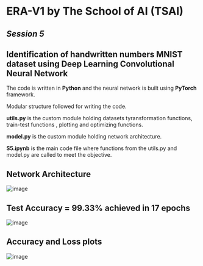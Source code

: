 # ERA-V1 by The School of AI (TSAI)
## _Session 5_
## Identification of handwritten numbers MNIST dataset using Deep Learning Convolutional Neural Network
The code is written in __Python__ and the neural network is built using __PyTorch__ framework.

Modular structure followed for writing the code.

__utils.py__ is the custom module holding datasets tyransformation functions, train-test functions , plotting and optimizing functions.

__model.py__ is the custom module holding network architecture.

__S5.ipynb__ is the main code file where functions from the utils.py and model.py are called to meet the objective.


## Network Architecture

![image](https://github.com/RashiTech/ERA-V1/assets/90626052/299186fd-452f-47a8-87cb-db54c0b69730)

## Test Accuracy = 99.33% achieved in 17 epochs

![image](https://github.com/RashiTech/ERA-V1/assets/90626052/f742314d-177e-442c-b34d-ee10bb0ff614)

## Accuracy and Loss plots

![image](https://github.com/RashiTech/ERA-V1/assets/90626052/634504ca-4039-4331-b76d-76b3cb246502)



